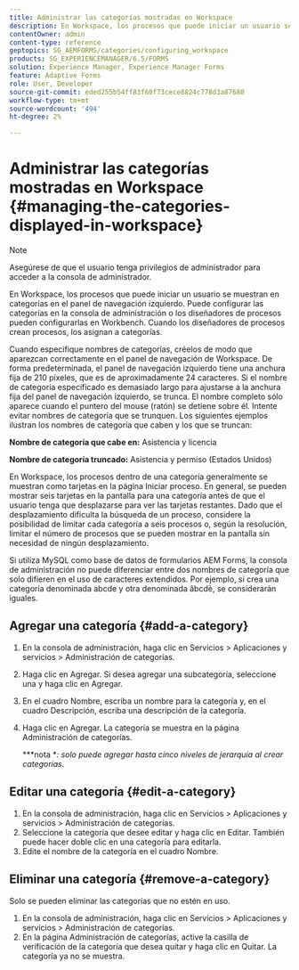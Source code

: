 ```yaml
---
title: Administrar las categorías mostradas en Workspace
description: En Workspace, los procesos que puede iniciar un usuario se muestran en categorías en el panel de navegación izquierdo. Descubra cómo puede administrar estas categorías que se muestran en Workspace.
contentOwner: admin
content-type: reference
geptopics: SG_AEMFORMS/categories/configuring_workspace
products: SG_EXPERIENCEMANAGER/6.5/FORMS
solution: Experience Manager, Experience Manager Forms
feature: Adaptive Forms
role: User, Developer
source-git-commit: eded255b54ff83f60f73cece8824c778d3a87680
workflow-type: tm+mt
source-wordcount: '494'
ht-degree: 2%

---
```


# Administrar las categorías mostradas en Workspace {#managing-the-categories-displayed-in-workspace}

>[!NOTE]
> 
> Asegúrese de que el usuario tenga privilegios de administrador para acceder a la consola de administrador.

En Workspace, los procesos que puede iniciar un usuario se muestran en categorías en el panel de navegación izquierdo. Puede configurar las categorías en la consola de administración o los diseñadores de procesos pueden configurarlas en Workbench. Cuando los diseñadores de procesos crean procesos, los asignan a categorías.

Cuando especifique nombres de categorías, créelos de modo que aparezcan correctamente en el panel de navegación de Workspace. De forma predeterminada, el panel de navegación izquierdo tiene una anchura fija de 210 píxeles, que es de aproximadamente 24 caracteres. Si el nombre de categoría especificado es demasiado largo para ajustarse a la anchura fija del panel de navegación izquierdo, se trunca. El nombre completo sólo aparece cuando el puntero del mouse (ratón) se detiene sobre él. Intente evitar nombres de categoría que se trunquen. Los siguientes ejemplos ilustran los nombres de categoría que caben y los que se truncan:

**Nombre de categoría que cabe en:** Asistencia y licencia

**Nombre de categoría truncado:** Asistencia y permiso (Estados Unidos)

En Workspace, los procesos dentro de una categoría generalmente se muestran como tarjetas en la página Iniciar proceso. En general, se pueden mostrar seis tarjetas en la pantalla para una categoría antes de que el usuario tenga que desplazarse para ver las tarjetas restantes. Dado que el desplazamiento dificulta la búsqueda de un proceso, considere la posibilidad de limitar cada categoría a seis procesos o, según la resolución, limitar el número de procesos que se pueden mostrar en la pantalla sin necesidad de ningún desplazamiento.

Si utiliza MySQL como base de datos de formularios AEM Forms, la consola de administración no puede diferenciar entre dos nombres de categoría que solo difieren en el uso de caracteres extendidos. Por ejemplo, si crea una categoría denominada abcde y otra denominada âbcdè, se considerarán iguales.

## Agregar una categoría {#add-a-category}

1. En la consola de administración, haga clic en Servicios > Aplicaciones y servicios > Administración de categorías.
1. Haga clic en Agregar. Si desea agregar una subcategoría, seleccione una y haga clic en Agregar.
1. En el cuadro Nombre, escriba un nombre para la categoría y, en el cuadro Descripción, escriba una descripción de la categoría.
1. Haga clic en Agregar. La categoría se muestra en la página Administración de categorías.

   ***nota **: solo puede agregar hasta cinco niveles de jerarquía al crear categorías.*

## Editar una categoría {#edit-a-category}

1. En la consola de administración, haga clic en Servicios > Aplicaciones y servicios > Administración de categorías.
1. Seleccione la categoría que desee editar y haga clic en Editar. También puede hacer doble clic en una categoría para editarla.
1. Edite el nombre de la categoría en el cuadro Nombre.

## Eliminar una categoría {#remove-a-category}

Solo se pueden eliminar las categorías que no estén en uso.

1. En la consola de administración, haga clic en Servicios > Aplicaciones y servicios > Administración de categorías.
1. En la página Administración de categorías, active la casilla de verificación de la categoría que desea quitar y haga clic en Quitar. La categoría ya no se muestra.

